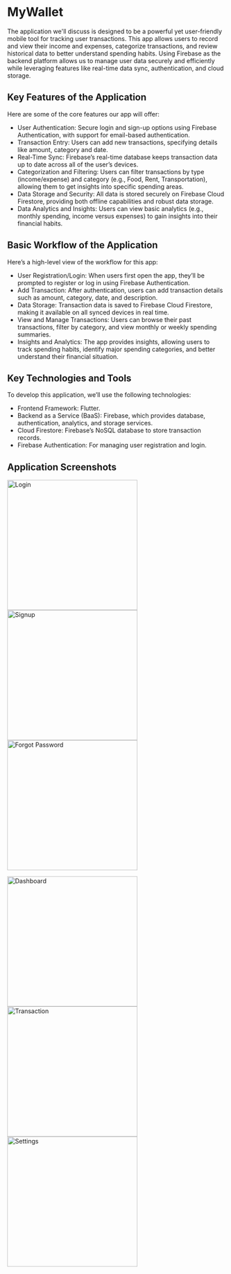 # MyWallet

The application we'll discuss is designed to be a powerful yet user-friendly mobile tool for tracking user transactions. This app allows users to record and view their income and expenses, categorize transactions, and review historical data to better understand spending habits. Using Firebase as the backend platform allows us to manage user data securely and efficiently while leveraging features like real-time data sync, authentication, and cloud storage.

## Key Features of the Application
Here are some of the core features our app will offer:

  * User Authentication: Secure login and sign-up options using Firebase Authentication, with support for email-based authentication.
  * Transaction Entry: Users can add new transactions, specifying details like amount, category and date.
  * Real-Time Sync: Firebase’s real-time database keeps transaction data up to date across all of the user’s devices.
  * Categorization and Filtering: Users can filter transactions by type (income/expense) and category (e.g., Food, Rent, Transportation), allowing them to get insights into specific spending areas.
  * Data Storage and Security: All data is stored securely on Firebase Cloud Firestore, providing both offline capabilities and robust data storage.
  * Data Analytics and Insights: Users can view basic analytics (e.g., monthly spending, income versus expenses) to gain insights into their financial habits.

## Basic Workflow of the Application
Here’s a high-level view of the workflow for this app:

  * User Registration/Login: When users first open the app, they’ll be prompted to register or log in using Firebase Authentication.
  * Add Transaction: After authentication, users can add transaction details such as amount, category, date, and description.
  * Data Storage: Transaction data is saved to Firebase Cloud Firestore, making it available on all synced devices in real time.
  * View and Manage Transactions: Users can browse their past transactions, filter by category, and view monthly or weekly spending summaries.
  * Insights and Analytics: The app provides insights, allowing users to track spending habits, identify major spending categories, and better understand their financial situation.


## Key Technologies and Tools
To develop this application, we’ll use the following technologies:

  * Frontend Framework: Flutter.
  * Backend as a Service (BaaS): Firebase, which provides database, authentication, analytics, and storage services.
  * Cloud Firestore: Firebase’s NoSQL database to store transaction records.
  * Firebase Authentication: For managing user registration and login.


## Application Screenshots



<img src="https://github.com/alihasan-dev/my_wallet/blob/main/screenshot/LoginScreen.png" alt="Login" width="300"/>       <img src="https://github.com/alihasan-dev/my_wallet/blob/main/screenshot/SignupScreen.png" alt="Signup" width="300"/>        <img src="https://github.com/alihasan-dev/my_wallet/blob/main/screenshot/ForgotPassword.png" alt="Forgot Password" width="300"/>

<img src="https://github.com/alihasan-dev/my_wallet/blob/main/screenshot/Dashboard.png" alt="Dashboard" width="300"/>       <img src="https://github.com/alihasan-dev/my_wallet/blob/main/screenshot/Transaction.png" alt="Transaction" width="300"/>       <img src="https://github.com/alihasan-dev/my_wallet/blob/main/screenshot/Settings.png" alt="Settings" width="300"/>
